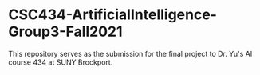 # CSC434-ArtificialIntelligence-Group3-Fall2021
This repository serves as the submission for the final project to Dr. Yu's AI course 434 at SUNY Brockport.
